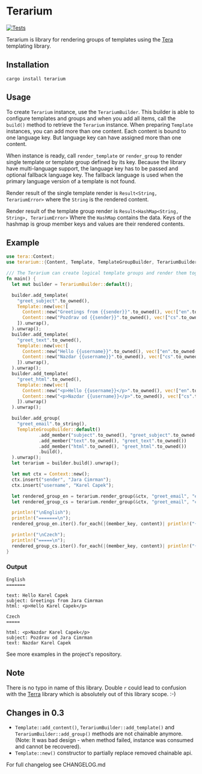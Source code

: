 # Terarium

[![Tests](https://github.com/elmordo/terarium/actions/workflows/tests.yml/badge.svg)](https://github.com/elmordo/terarium/actions/workflows/tests.yml)

Terarium is library for rendering groups of templates using the [Tera](https://github.com/Keats/tera) templating library.

## Installation

```shell
cargo install terarium
```

## Usage

To create `Terarium` instance, use the `TerariumBuilder`. This builder is able to configure templates and groups and 
when you add all items, call the `build()` method to retrieve the `Terarium` instance. When preparing `Template` 
instances, you can add more than one content. Each content is bound to one language key. But language key can have 
assigned more than one content.

When instance is ready, call `render_template` or `render_group` to render single template or template group defined by 
its key. Because the library have multi-language support, the language key has to be passed and optional fallback 
language key. The fallback language is used when the primary language version of a template is not found.

Render result of the single template render is `Result<String, TerariumError>` where the `String` is the rendered 
content.

Render result of the template group render is `Result<HashMap<String, String>, TerariumError>` Where the `HashMap` 
contains the data. Keys of the hashmap is group member keys and values are their rendered contents.

## Example

```rust
use tera::Context;
use terarium::{Content, Template, TemplateGroupBuilder, TerariumBuilder};

/// The Terarium can create logical template groups and render them together,
fn main() {
  let mut builder = TerariumBuilder::default();

  builder.add_template(
    "greet_subject".to_owned(),
    Template::new(vec![
      Content::new("Greetings from {{sender}}".to_owned(), vec!["en".to_owned()]),
      Content::new("Pozdrav od {{sender}}".to_owned(), vec!["cs".to_owned()]),
    ]).unwrap(),
  ).unwrap();
  builder.add_template(
    "greet_text".to_owned(),
    Template::new(vec![
      Content::new("Hello {{username}}".to_owned(), vec!["en".to_owned()]),
      Content::new("Nazdar {{username}}".to_owned(), vec!["cs".to_owned()]),
    ]).unwrap(),
  ).unwrap();
  builder.add_template(
    "greet_html".to_owned(),
    Template::new(vec![
      Content::new("<p>Hello {{username}}</p>".to_owned(), vec!["en".to_owned()]),
      Content::new("<p>Nazdar {{username}}</p>".to_owned(), vec!["cs".to_owned()]),
    ]).unwrap()
  ).unwrap();

  builder.add_group(
    "greet_email".to_string(),
    TemplateGroupBuilder::default()
            .add_member("subject".to_owned(), "greet_subject".to_owned())
            .add_member("text".to_owned(), "greet_text".to_owned())
            .add_member("html".to_owned(), "greet_html".to_owned())
            .build(),
  ).unwrap();
  let terarium = builder.build().unwrap();

  let mut ctx = Context::new();
  ctx.insert("sender", "Jara Cimrman");
  ctx.insert("username", "Karel Capek");

  let rendered_group_en = terarium.render_group(&ctx, "greet_email", "en", None).unwrap();
  let rendered_group_cs = terarium.render_group(&ctx, "greet_email", "cs", None).unwrap();

  println!("\nEnglish");
  println!("=======\n");
  rendered_group_en.iter().for_each(|(member_key, content)| println!("{}: {}", member_key, content));

  println!("\nCzech");
  println!("=====\n");
  rendered_group_cs.iter().for_each(|(member_key, content)| println!("{}: {}", member_key, content));
}
```

### Output

```text
English
=======

text: Hello Karel Capek
subject: Greetings from Jara Cimrman
html: <p>Hello Karel Capek</p>

Czech
=====

html: <p>Nazdar Karel Capek</p>
subject: Pozdrav od Jara Cimrman
text: Nazdar Karel Capek

```

See more examples in the project's repository.

## Note

There is no typo in name of this library. Double `r` could lead to confusion with the
[Terra](https://crates.io/crates/terra) library which is absolutely out of this library scope. :-)  

## Changes in 0.3

* `Template::add_content()`, `TerariumBuilder::add_template()` and `TerariumBuilder::add_group()` methods are not
  chainable anymore. (Note: It was bad design - when method failed, instance was consumed and cannot be recovered).
* `Template::new()` constructor to partially replace removed chainable api.

For full changelog see CHANGELOG.md
